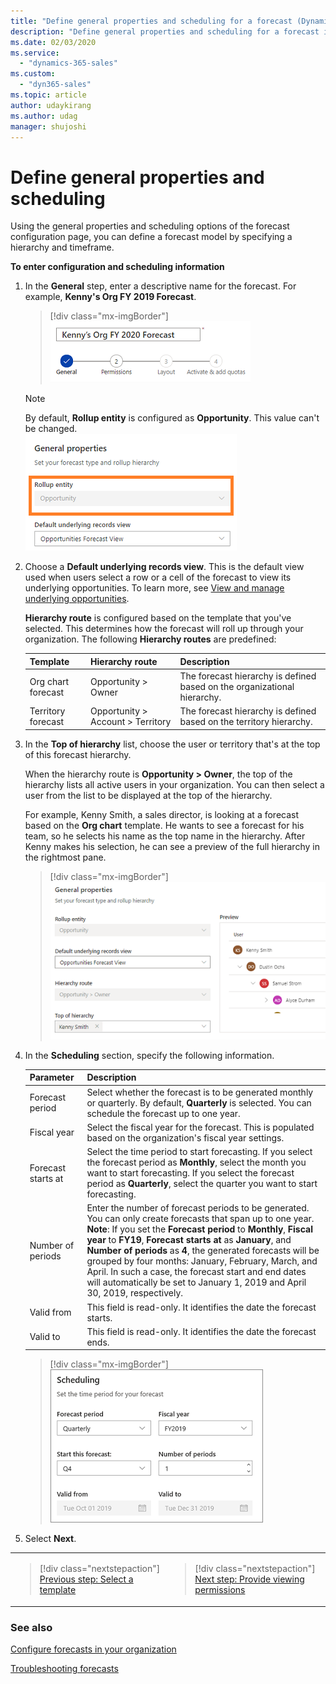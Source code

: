```yaml
---
title: "Define general properties and scheduling for a forecast (Dynamics 365 Sales) | MicrosoftDocs"
description: "Define general properties and scheduling for a forecast in Dynamics 365 Sales."
ms.date: 02/03/2020
ms.service: 
  - "dynamics-365-sales"
ms.custom: 
  - "dyn365-sales"
ms.topic: article
author: udaykirang
ms.author: udag
manager: shujoshi
---
```


# Define general properties and scheduling

Using the general properties and scheduling options of the forecast configuration page, you can define a forecast model by specifying a hierarchy and timeframe. 

**To enter configuration and scheduling information**

1.	In the **General** step, enter a descriptive name for the forecast. For example, **Kenny's Org FY 2019 Forecast**.

    > [!div class="mx-imgBorder"]
    > ![Enter a name for the forecast](media/forecast-general-properties-forecast-name.png "Enter a name for the forecast")

    >[!NOTE]
    >By default, **Rollup entity** is configured as **Opportunity**. This value can't be changed.<br>
    >![Forecast rollup entity](media/forecast-rollup-entity-opportunity.png "Forecast rollup entity")

2.	Choose a **Default underlying records view**. This is the default view used when users select a row or a cell of the forecast to view its underlying opportunities. To learn more, see [View and manage underlying opportunities](view-and-manage-underlying-opportunities.md).


    **Hierarchy route** is configured based on the template that you've selected. This determines how the forecast will roll up through your organization. The following **Hierarchy routes** are predefined:

    | Template | Hierarchy route | Description |
    |----------|-----------------|-------------|
    | Org chart forecast | Opportunity > Owner | The forecast hierarchy is defined based on the organizational hierarchy. |
    | Territory forecast | Opportunity > Account > Territory | The forecast hierarchy is defined based on the territory hierarchy. |

3.	In the **Top of hierarchy** list, choose the user or territory that's at the top of this forecast hierarchy. 

    When the hierarchy route is **Opportunity > Owner**, the top of the hierarchy lists all active users in your organization. You can then select a user from the list to be displayed at the top of the hierarchy. 
    
    For example, Kenny Smith, a sales director, is looking at a forecast based on the **Org chart** template. He wants to see a forecast for his team, so he selects his name as the top name in the hierarchy. After Kenny makes his selection, he can see a preview of the full hierarchy in the rightmost pane. 

    > [!div class="mx-imgBorder"]
    > ![Configuration section](media/forecast-general-tab-configuration-section.png "Configuration section")

4.	In the **Scheduling** section, specify the following information.

    | Parameter | Description |
    |-----------|-------------|
    | Forecast period | Select whether the forecast is to be generated monthly or quarterly. By default, **Quarterly** is selected. You can schedule the forecast up to one year. |
    | Fiscal year | Select the fiscal year for the forecast. This is populated based on the organization's fiscal year settings. |
    | Forecast starts at | Select the time period to start forecasting. If you select the forecast period as **Monthly**, select the month you want to start forecasting. If you select the forecast period as **Quarterly**, select the quarter you want to start forecasting. |
    | Number of periods | Enter the number of forecast periods to be generated. You can only create forecasts that span up to one year. <br> **Note**: If you set the **Forecast period** to **Monthly**, **Fiscal year** to **FY19**, **Forecast starts at** as **January**, and **Number of periods** as **4**, the generated forecasts will be grouped by four months: January, February, March, and April. In such a case, the forecast start and end dates will automatically be set to January 1, 2019 and April 30, 2019, respectively. |
    | Valid from | This field is read-only. It identifies the date the forecast starts. |
    | Valid to | This field is read-only. It identifies the date the forecast ends. |
 
    > [!div class="mx-imgBorder"]
    > ![Scheduling section](media/forecast-general-tab-scheduling-section.png "Scheduling section")

5.	Select **Next**.

<table>
<tr><td>

> [!div class="nextstepaction"] 
> [Previous step: Select a template](select-template-forecast.md)
</td><td>

> [!div class="nextstepaction"] 
> [Next step: Provide viewing permissions](provide-permissions-forecast.md)
</td></tr>
</table>

### See also

[Configure forecasts in your organization](configure-forecast.md)

[Troubleshooting forecasts](ts-forecasts.md)
